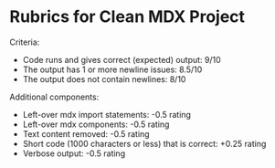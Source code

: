 # Rubrics for Clean MDX Project

Criteria:
- Code runs and gives correct (expected) output: 9/10
- The output has 1 or more newline issues: 8.5/10
- The output does not contain newlines: 8/10

Additional components:
- Left-over mdx import statements: -0.5 rating
- Left-over mdx components: -0.5 rating
- Text content removed: -0.5 rating
- Short code (1000 characters or less) that is correct: +0.25 rating
- Verbose output: -0.5 rating
